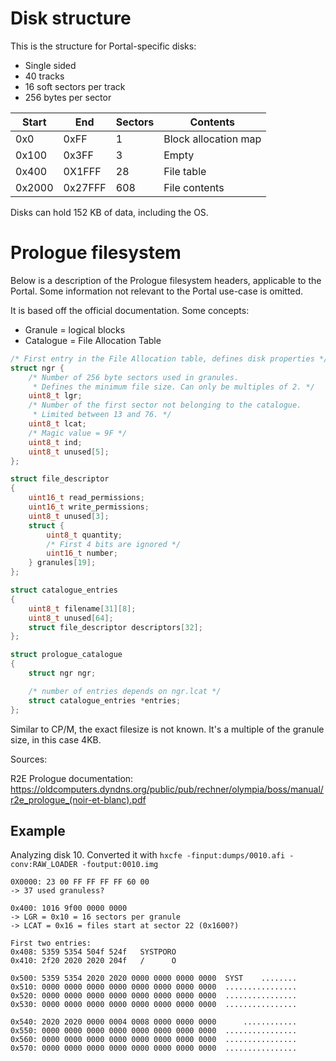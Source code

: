 # Disk structure

This is the structure for Portal-specific disks:
* Single sided
* 40 tracks
* 16 soft sectors per track
* 256 bytes per sector

| Start  | End     | Sectors | Contents             |
| ------ | ------- | ------- | -------------------- |
| 0x0    | 0xFF    | 1       | Block allocation map |
| 0x100  | 0x3FF   | 3       | Empty                |
| 0x400  | 0X1FFF  | 28      | File table           |
| 0x2000 | 0x27FFF | 608     | File contents        |

Disks can hold 152 KB of data, including the OS.

# Prologue filesystem

Below is a description of the Prologue filesystem headers, applicable to the Portal.
Some information not relevant to the Portal use-case is omitted.

It is based off the official documentation. Some concepts:
* Granule = logical blocks
* Catalogue = File Allocation Table

```C
/* First entry in the File Allocation table, defines disk properties */
struct ngr {
	/* Number of 256 byte sectors used in granules.
	 * Defines the minimum file size. Can only be multiples of 2. */
	uint8_t lgr;
	/* Number of the first sector not belonging to the catalogue.
	 * Limited between 13 and 76. */
	uint8_t lcat;
	/* Magic value = 9F */
	uint8_t ind;
	uint8_t unused[5];
};

struct file_descriptor
{
	uint16_t read_permissions;
	uint16_t write_permissions;
	uint8_t unused[3];
	struct {
		uint8_t quantity;
		/* First 4 bits are ignored */
		uint16_t number;
	} granules[19];
};

struct catalogue_entries
{
	uint8_t filename[31][8];
	uint8_t unused[64];
	struct file_descriptor descriptors[32];
};

struct prologue_catalogue
{
	struct ngr ngr;

	/* number of entries depends on ngr.lcat */
	struct catalogue_entries *entries;
};
```

Similar to CP/M, the exact filesize is not known. It's a multiple of the granule size, in this case 4KB.

Sources:

R2E Prologue documentation: https://oldcomputers.dyndns.org/public/pub/rechner/olympia/boss/manual/r2e_prologue_(noir-et-blanc).pdf


## Example

Analyzing disk 10. Converted it with `hxcfe -finput:dumps/0010.afi -conv:RAW_LOADER -foutput:0010.img`

```
0X0000: 23 00 FF FF FF FF 60 00
-> 37 used granuless?

0x400: 1016 9f00 0000 0000
-> LGR = 0x10 = 16 sectors per granule
-> LCAT = 0x16 = files start at sector 22 (0x1600?)

First two entries:
0x408: 5359 5354 504f 524f   SYSTPORO
0x410: 2f20 2020 2020 204f   /      O

0x500: 5359 5354 2020 2020 0000 0000 0000 0000  SYST    ........
0x510: 0000 0000 0000 0000 0000 0000 0000 0000  ................
0x520: 0000 0000 0000 0000 0000 0000 0000 0000  ................
0x530: 0000 0000 0000 0000 0000 0000 0000 0000  ................

0x540: 2020 2020 0000 0004 0008 0000 0000 0000      ............
0x550: 0000 0000 0000 0000 0000 0000 0000 0000  ................
0x560: 0000 0000 0000 0000 0000 0000 0000 0000  ................
0x570: 0000 0000 0000 0000 0000 0000 0000 0000  ................

```
